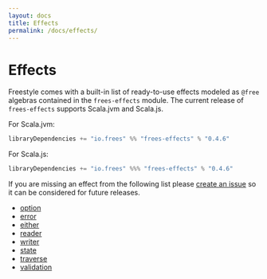 ```yaml
---
layout: docs
title: Effects
permalink: /docs/effects/
---
```


# Effects

Freestyle comes with a built-in list of ready-to-use effects modeled as `@free` algebras contained in the `frees-effects` module. The current release of `frees-effects` supports Scala.jvm and Scala.js.

[comment]: # (Start Replace)

For Scala.jvm:

```scala
libraryDependencies += "io.frees" %% "frees-effects" % "0.4.6"
```

For Scala.js:

```scala
libraryDependencies += "io.frees" %%% "frees-effects" % "0.4.6"
```

[comment]: # (End Replace)

If you are missing an effect from the following list please [create an issue](https://github.com/47deg/freestyle/issues/new)
so it can be considered for future releases.

- [option](./option)
- [error](./error)
- [either](./either)
- [reader](./reader)
- [writer](./writer)
- [state](./state)
- [traverse](./traverse)
- [validation](./validation)